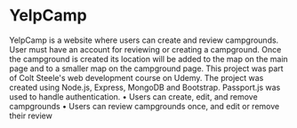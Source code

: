 # YelpCamp
YelpCamp is a website where users can create and review campgrounds. User must have an account for reviewing or creating a campground. Once the campground is created its location will be added to the map on the main page and to a smaller map on the campground page. 
This project was part of Colt Steele's web development course on Udemy.
The project was created using Node.js, Express, MongoDB and Bootstrap. Passport.js was used to handle authentication.
•	Users can create, edit, and remove campgrounds
•	Users can review campgrounds once, and edit or remove their review

 




